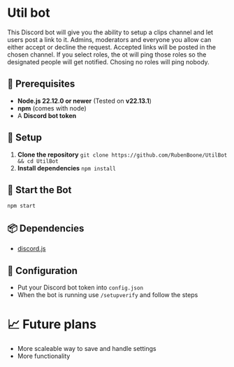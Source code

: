 # Util bot
This Discord bot will give you the ability to setup a clips channel and let users post a link to it. Admins, moderators and everyone you allow can either accept or decline the request. Accepted links will be posted in the chosen channel. If you select roles, the ot will ping those roles so the designated people will get notified. Chosing no roles will ping nobody.

## 📌 Prerequisites
- **Node.js 22.12.0 or newer** (Tested on **v22.13.1**)
- **npm** (comes with node)
- A **Discord bot token**

## 🔧 Setup
1. **Clone the repository**
   ```git clone https://github.com/RubenBoone/UtilBot && cd UtilBot```
3. **Install dependencies**
   ```npm install```
## 🚀 Start the Bot
   ```npm start```

 ## 📦 Dependencies
 - [discord.js](https://discord.js.org/)

## 📄 Configuration
- Put your Discord bot token into ```config.json```
- When the bot is running use ```/setupverify``` and follow the steps

# 📈 Future plans
- More scaleable way to save and handle settings
- More functionality
